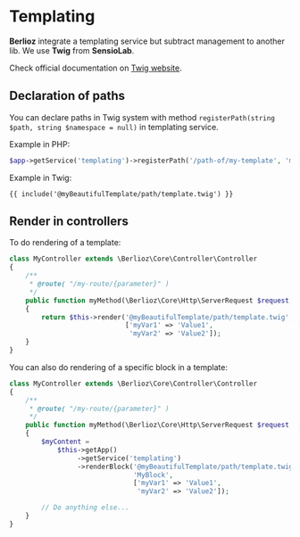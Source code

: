 Templating
==========

**Berlioz** integrate a templating service but subtract management to another lib.
We use **Twig** from **SensioLab**.

Check official documentation on [Twig website](https://twig.sensiolabs.org).

## Declaration of paths ##

You can declare paths in Twig system with method `registerPath(string $path, string $namespace = null)` in templating service.

Example in PHP:

```php
$app->getService('templating')->registerPath('/path-of/my-template', 'myBeautifulTemplate');
```

Example in Twig:

```twig
{{ include('@myBeautifulTemplate/path/template.twig') }}
```

## Render in controllers ##

To do rendering of a template:

```php
class MyController extends \Berlioz\Core\Controller\Controller
{
    /**
     * @route( "/my-route/{parameter}" )
     */
    public function myMethod(\Berlioz\Core\Http\ServerRequest $request, \Berlioz\Core\Http\Response $response)
    {
        return $this->render('@myBeautifulTemplate/path/template.twig',
                             ['myVar1' => 'Value1',
                              'myVar2' => 'Value2']);
    }
}
```

You can also do rendering of a specific block in a template:

```php
class MyController extends \Berlioz\Core\Controller\Controller
{
    /**
     * @route( "/my-route/{parameter}" )
     */
    public function myMethod(\Berlioz\Core\Http\ServerRequest $request, \Berlioz\Core\Http\Response $response)
    {
        $myContent =
            $this->getApp()
                 ->getService('templating')
                 ->renderBlock('@myBeautifulTemplate/path/template.twig',
                               'MyBlock',
                               ['myVar1' => 'Value1',
                                'myVar2' => 'Value2']);

        // Do anything else...
    }
}
```